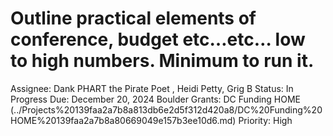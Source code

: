 # Outline practical elements of conference, budget etc…etc… low to high numbers. Minimum to run it.

Assignee: Dank PHART the Pirate Poet , Heidi Petty, Grig B
Status: In Progress
Due: December 20, 2024
Boulder Grants: DC Funding HOME (../Projects%20139faa2a7b8a813db6e2d5f312d420a8/DC%20Funding%20HOME%20139faa2a7b8a80669049e157b3ee10d6.md)
Priority: High